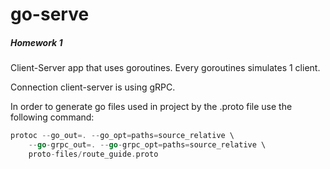 # go-serve


##### Homework 1

Client-Server app that uses goroutines. Every goroutines simulates 1 client.

Connection client-server is using gRPC.

In order to generate go files used in project by the .proto file use the following command:
```go
protoc --go_out=. --go_opt=paths=source_relative \
    --go-grpc_out=. --go-grpc_opt=paths=source_relative \
    proto-files/route_guide.proto

```